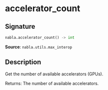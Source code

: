 # accelerator_count

## Signature

```python
nabla.accelerator_count() -> int
```

**Source**: `nabla.utils.max_interop`

## Description

Get the number of available accelerators (GPUs).

Returns:
    The number of available accelerators.

